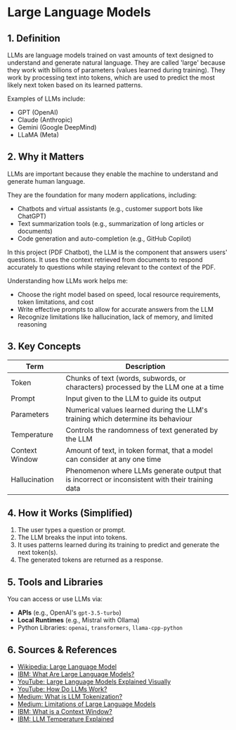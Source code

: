 # Large Language Models

## 1. Definition

LLMs are language models trained on vast amounts of text designed to understand and generate natural language.
They are called 'large' because they work with billions of parameters (values learned during training).
They work by processing text into tokens, which are used to predict the most likely next token based on its learned patterns.

Examples of LLMs include:
- GPT (OpenAI)
- Claude (Anthropic)
- Gemini (Google DeepMind)
- LLaMA (Meta)

## 2. Why it Matters

LLMs are important because they enable the machine to understand and generate human language.

They are the foundation for many modern applications, including:
- Chatbots and virtual assistants (e.g., customer support bots like ChatGPT)
- Text summarization tools (e.g., summarization of long articles or documents)
- Code generation and auto-completion (e.g., GitHub Copilot)

In this project (PDF Chatbot), the LLM is the component that answers users' questions.
It uses the context retrieved from documents to respond accurately to questions while staying relevant to the context of the PDF.

Understanding how LLMs work helps me:
- Choose the right model based on speed, local resource requirements, token limitations, and cost
- Write effective prompts to allow for accurate answers from the LLM
- Recognize limitations like hallucination, lack of memory, and limited reasoning

## 3. Key Concepts

| Term           | Description                                                                                      |
|----------------|--------------------------------------------------------------------------------------------------|
| Token          | Chunks of text (words, subwords, or characters) processed by the LLM one at a time               |
| Prompt         | Input given to the LLM to guide its output                                                       |
| Parameters     | Numerical values learned during the LLM's training which determine its behaviour                 |
| Temperature    | Controls the randomness of text generated by the LLM                                             |
| Context Window | Amount of text, in token format, that a model can consider at any one time                       |
| Hallucination  | Phenomenon where LLMs generate output that is incorrect or inconsistent with their training data |

## 4. How it Works (Simplified)

1. The user types a question or prompt.
2. The LLM breaks the input into tokens.
3. It uses patterns learned during its training to predict and generate the next token(s).
4. The generated tokens are returned as a response.

## 5. Tools and Libraries

You can access or use LLMs via:
- **APIs** (e.g., OpenAI's `gpt-3.5-turbo`)
- **Local Runtimes** (e.g., Mistral with Ollama)
- Python Libraries: `openai`, `transformers`, `llama-cpp-python`

## 6. Sources & References

- [Wikipedia: Large Language Model](https://en.wikipedia.org/wiki/Large_language_model)  
- [IBM: What Are Large Language Models?](https://www.ibm.com/think/topics/large-language-models)  
- [YouTube: Large Language Models Explained Visually](https://www.youtube.com/watch?v=5sLYAQS9sWQ)  
- [YouTube: How Do LLMs Work?](https://www.youtube.com/watch?v=LPZh9BOjkQs)  
- [Medium: What is LLM Tokenization?](https://medium.com/@tahirbalarabe2/what-is-llm-tokenization-a-guide-to-language-model-efficiency-1b4ae57c180b)  
- [Medium: Limitations of Large Language Models](https://medium.com/@marketing_novita.ai/all-you-need-to-know-about-the-limitations-of-large-language-models-568e15f66809)  
- [IBM: What is a Context Window?](https://www.ibm.com/think/topics/context-window)  
- [IBM: LLM Temperature Explained](https://www.ibm.com/think/topics/llm-temperature)
